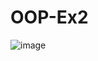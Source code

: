 # OOP-Ex2
![image](https://user-images.githubusercontent.com/117759983/210529690-c68698b9-b270-477c-ad8d-1382fb43807b.png)
